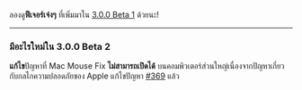 ลองดู**ฟีเจอร์เจ๋งๆ** ที่เพิ่มมาใน [3.0.0 Beta 1](https://github.com/noah-nuebling/mac-mouse-fix/releases/tag/3.0.0-Beta-1.1) ด้วยนะ!

---

### มีอะไรใหม่ใน 3.0.0 Beta 2

**แก้ไข**ปัญหาที่ Mac Mouse Fix **ไม่สามารถเปิดได้** บนคอมพิวเตอร์ส่วนใหญ่เนื่องจากปัญหาเกี่ยวกับกลไกความปลอดภัยของ Apple แก้ไขปัญหา [#369](https://github.com/noah-nuebling/mac-mouse-fix/issues/369) แล้ว